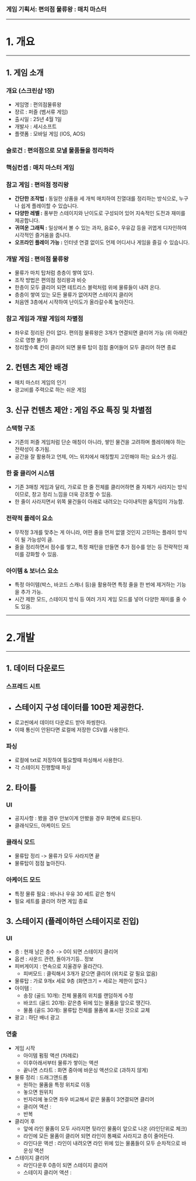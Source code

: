 ### 게임 기획서: 편의점 물류왕 : 매치 마스터

* * *
# 1. 개요 
* * *
## 1. 게임 소개

### 개요 (스크린샵 1장)
- 게임명 : 편의점물류왕
- 쟝르 : 퍼즐 (벰서류 게임)
- 출시일 : 25년 4월 1일
- 개발사 : 세시소프트
- 플랫폼 : 모바일 게임 (IOS, AOS)

### 슬로건 : 편의점으로 모낼 물품들을 정리하라

### 핵심컨셉 : 매치 마스터 게임

### 참고 게임 : 편의점 정리왕
- <b>간단한 조작법 :</b> 동일한 상품을 세 개씩 매치하여 진열대를 정리하는 방식으로, 누구나 쉽게 플레이할 수 있습니다.
- <b>다양한 레벨 :</b> 풍부한 스테이지와 난이도로 구성되어 있어 지속적인 도전과 재미를 제공합니다.
- <b>귀여운 그래픽 :</b> 일상에서 볼 수 있는 과자, 음료수, 우유갑 등을 귀엽게 디자인하여 시각적인 즐거움을 줍니다.
- <b>오프라인 플레이 가능 :</b> 인터넷 연결 없이도 언제 어디서나 게임을 즐길 수 있습니다.

### 개발 게임 : 편의점 물류왕
- 물류가 마치 탑처럼 층층이 쌓여 있다.
- 조작 방법은 편의점 정리왕과 비슷
- 한층이 모두 클리어 되면 테트리스 블럭처럼 위에 물류들이 내려 온다.
- 층층이 쌓여 있는 모든 물류가 없어지면 스테이지 클리어
- 처음엔 3층에서 시작하여 난이도가 올라갈수록 높아진다.

### 참고 게임과 개발 게임의 차별점
- 좌우로 정리된 칸이 없다. 편의점 물류왕은 3개가 연결되면 클리어 가능 (위 아래칸으로 영향 불가)
- 정리할수록 칸이 클리어 되면 물류 탑이 점점 줄어들어 모두 클리어 하면 종료
  

## 2. 컨텐츠 제안 배경
- 매치 마스터 게임의 인기
- 광고비를 주력으로 하는 쉬운 게임

## 3. 신규 컨텐츠 제안 : 게임 주요 특징 및 차별점
### 스택형 구조
- 기존의 퍼즐 게임처럼 단순 매칭이 아니라, 쌓인 물건을 고려하며 플레이해야 하는 전략성이 추가됨.
- 공간을 잘 활용하고 언제, 어느 위치에서 매칭할지 고민해야 하는 요소가 생김.

### 한 줄 클리어 시스템
- 기존 3매칭 게임과 달리, 가로로 한 줄 전체를 클리어하면 줄 자체가 사라지는 방식이므로, 창고 정리 느낌을 더욱 강조할 수 있음.
- 한 줄이 사라지면서 위쪽 물건들이 아래로 내려오는 다이내믹한 움직임이 가능함.

### 전략적 플레이 요소
- 무작정 3개를 맞추는 게 아니라, 어떤 줄을 먼저 없앨 것인지 고민하는 플레이 방식이 될 가능성이 큼.
- 줄을 정리하면서 점수를 쌓고, 특정 패턴을 만들면 추가 점수를 얻는 등 전략적인 재미를 강화할 수 있음.

### 아이템 & 보너스 요소
- 특정 아이템(박스, 바코드 스캐너 등)을 활용하면 특정 줄을 한 번에 제거하는 기능을 추가 가능.
- 시간 제한 모드, 스테이지 방식 등 여러 가지 게임 모드를 넣어 다양한 재미를 줄 수도 있음.

* * *
# 2.개발
* * *

## 1. 데이터 다운로드
### 스프레드 시트 
- 스테이지 구성 데이터를 100판 제공한다.
  -  
- 로고씬에서 데이터 다운로드 받아 파씽한다.
- 이때 통신이 안된다면 로컬에 저장한 CSV를 사용한다.

### 파싱
- 로컬에 txt로 저장하여 필요할때 파싱해서 사용한다.
- 각 스테이지 진행할때 파싱
 
## 2. 타이틀
### UI
- 공지사항 : 봤을 경우 안보이게 안봤을 경우 화면에 로드된다.
- 클래식모드, 아케이드 모드

### 클래식 모드
- 물류탑 정리 -> 물류가 모두 사라지면 끝
- 물류탑이 점점 높아진다.
### 아케이드 모드
- 특정 물류 필요 : 바나나 우유 30 세트 같은 형식
- 필요 세트를 클리어 하면 게임 종료


## 3. 스테이지 (플레이하던 스테이지로 진입)
### UI
- 층 : 현재 남은 층수 -> 0이 되면 스테이지 클리어
- 옵션 : 사운드 관련, 돌아가기등.. 정보
- 피버게이지 : 연속으로 지울경우 올라간다.
  - 피버모드 : 클릭해서 3개가 같으면 클리어 (위치로 갈 필요 없음) 
- 물류탑 : 가로 9개x 세로 9층 (화면크기 = 세로는 제한이 없다.)
- 아이템 :
  - 송장 (골드 10개): 전체 물품의 위치를 랜덤하게 수정
  - 바코드 (골드 20개): 같은층 뒤에 있는 물품을 앞으로 땡긴다.
  - 물품 (골드 30개): 물류탑 전체를 물품에 표시된 것으로 교체 
- 광고 : 하단 배너 광고

### 연출
- 게임 시작
  - 아이템 펌핑 액션 (차례로)
  - 이후아래서부터 물류가 쌓이는 액션
  - 끝나면 스타트 : 화면 중아에 바운싱 액션으로 (과하지 않게)
- 물류 정리 : 드래그앤드롭
  - 원하는 물품을 특정 위치로 이동
  - 놓으면 원위치
  - 빈자리에 놓으면 좌우 비교해서 같은 물품이 3연결되면 클리어
  - 클리어 액션 : 
  - 반복 
- 클리어 후
  - 앞에 라인 물품이 모두 사라지면 뒷라인 물품이 앞으로 나온 (라인단위로 체크)
  - 라인에 모든 물품이 클리어 되면 라인이 통째로 사라지고 층이 줄어든다.
  - 라인다운 액션 : 라인이 내려오면 라인 위에 있는 물품들이 모두 순차적으로 바운싱 액션    
- 스테이지 클리어
  - 라인다운후 0층이 되면 스테이지 클리어
  - 스테이지 클리어 액션 :  


















































































































































 






















































































































































































































